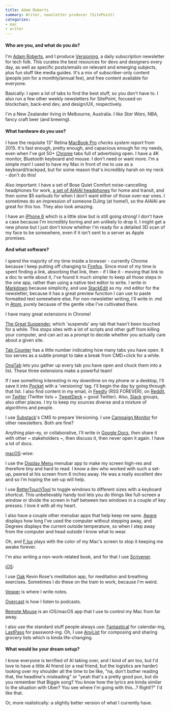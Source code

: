 ```yaml
---
title: Adam Roberts
summary: Writer, newsletter producer (SitePoint)
categories:
- mac
- writer
---
```


#### Who are you, and what do you do?

I'm [Adam Roberts](https://twitter.com/Adam__Roberts "Adam's Twitter account."), and I produce [Versioning](https://versioning.substack.com/membership#about "Adam's tech newsletter."), a daily subscription newsletter for tech folk. This curates the best resources for devs and designers every day, as well as specific posts/emails on relevant and emerging subjects, plus fun stuff like media guides. It's a mix of subscriber-only content (people join for a monthly/annual fee), and free content available for everyone.

Basically: I open a lot of tabs to find the best stuff, so you don't have to. I also run a few other weekly newsletters for SitePoint, focused on blockchain, back-end dev, and design/UX, respectively.

I'm a New Zealander living in Melbourne, Australia. I like _Star Wars_, NBA, fancy craft beer (and brewing).

#### What hardware do you use?

I have the requisite 13" Retina [MacBook Pro][macbook-pro] *checks system report* from 2015. It's fast enough, pretty enough, and capacious enough for my needs, even when I've got 50+ [Chrome][] tabs full of advertising open. I have a 4K monitor, Bluetooth keyboard and mouse. I don't need or want more. I'm a simple man! I used to have my Mac in front of me to use as a keyboard/trackpad, but for some reason that's incredibly harsh on my neck - don't do this!

Also important: I have a set of Bose Quiet Comfort noise-cancelling headphones for work, [a set of AIAIAI headphones][tma-2] for home and transit, and then some $5 earbuds for when I don't want either of those over-ear ones. I sometimes do an impression of someone DJing (at home!), so the AIAIAI are great for this too. They also look amazing.

I have an [iPhone 6][iphone-6] which is a little slow but is still going strong! I don't have a case because I'm incredibly boring and am unlikely to drop it. I might get a new phone but I just don't know whether I'm ready for a detailed 3D scan of my face to be somewhere, even if it isn't sent to a server as Apple promises.

#### And what software?

I spend the majority of my time inside a browser - currently Chrome because I keep putting off changing to [Firefox][]. Since most of my time is spent finding a link, absorbing that link, then - if I like it - moving that link to a doc to write about it, I've found it much simpler to keep all those steps in the one app, rather than using a native text editor to write. I write in [Markdown][] because simplicity, and use [StackEdit][] as my .md editor for the newsletter, because it has a great preview function I can use to paste formatted text somewhere else. For non-newsletter writing, I'll write in .md in [Atom][], purely because of the gentle vibe I've cultivated there.

I have many great extensions in Chrome!

[The Great Suspender][the-great-suspender], which 'suspends' any tab that hasn't been touched for a while. This stops sites with a lot of scripts and other guff from killing your computer, and can act as a prompt to decide whether you actually care about a given site.

[Tab Counter][tab-counter] has a little number indicating how many tabs you have open. It too serves as a subtle prompt to take a break from CMD+click for a while.

[OneTab][] lets you gather up every tab you have open and chuck them into a list. These three extensions make a powerful team!

If I see something interesting in my downtime on my phone or a desktop, I'll save it into [Pocket][] with a 'versioning' tag. I'll begin the day by going through that list. I also find content in my email, in [Feedly][] (RSS FOREVER), on [Reddit][], on [Twitter][] (Twitter lists + [TweetDeck][] = good Twitter). Also, [Slack][] groups, also other places. I try to keep my sources diverse and a mixture of algorithms and people.

I use [Substack][]'s CMS to prepare Versioning. I use [Campaign Monitor][campaign-monitor] for other newsletters. Both are fine?

Anything plan-ey, or collaborative, I'll write in [Google Docs][google-docs], then share it with other ~ stakeholders ~, then discuss it, then never open it again. I have a lot of docs.

[macOS][]-wise:

I use the [Display Menu][display-menu] menubar app to make my screen high-res and therefore tiny and hard to read. I know a dev who worked with such a set-up, peered at his screen from 6 inches away. He was a really excellent dev and so I’m hoping the set-up will help.

I use [BetterTouchTool][] to toggle windows to different sizes with a keyboard shortcut. This unbelievably handy tool lets you do things like full-screen a window or divide the screen in half between two windows in a couple of key presses. I love it with all my heart.

I also have a couple other menubar apps that help keep me sane. [Aware][] displays how long I've used the computer without stepping away, and Degrees displays the current outside temperature, so when I step away from the computer and head outside I know what to wear.

Oh, and [F.lux][] plays with the color of my Mac's screen to stop it keeping me awake forever.

I'm also writing a non-work-related book, and for that I use [Scrivener][]. 

[iOS][]:

I use [Oak][oak-ios] Kevin Rose's meditation app, for meditation and breathing exercises. Sometimes I do these on the tram to work, because I'm weird.

[Vesper][vesper-ios] is where I write notes.

[Overcast][overcast-ios] is how I listen to podcasts.

[Remote Mouse][remote-mouse] is an iOS/macOS app that I use to control my Mac from far away.

I also use the standard stuff people always use: [Fantastical][fantastical] for calendar-ing, [LastPass][] for password-ing. Oh, I use [AnyList][] for composing and sharing grocery lists which is kinda life-changing.

#### What would be your dream setup?

I know everyone is terrified of AI taking over, and I kind of am too, but I'd love to have a little AI friend (or a real friend, but the logistics are harder) looking over my shoulder all the time to be like, "na, don't bother reading that, the headline's misleading" or "yeah that's a pretty good pun, but do you remember that Biggie song? You know how the lyrics are kinda similar to the situation with Uber? You see where I'm going with this...? Right!?" I'd like that.

Or, more realistically: a slightly better version of what I currently have.

[iphone-6]: https://en.wikipedia.org/wiki/IPhone_6 "A smartphone."
[tma-2]: https://aiaiai.dk/headphones/tma-2 "Modular headphones."
[macbook-pro]: https://www.apple.com/macbook-pro/ "A laptop."
[remote-mouse]: http://www.remotemouse.net/ "Software to use your iPhone as a mouse for your Mac."
[reddit]: https://www.reddit.com/ "A messageboard service."
[ios]: https://www.apple.com/ios/ios-10/ "A mobile operating system."
[google-docs]: https://en.wikipedia.org/wiki/Google_Docs "A web-based office suite."
[tab-counter]: https://chrome.google.com/webstore/detail/tab-counter/feeoiklfggbaibpdhkkngbpkppdmcjal?hl=en "A Chrome extension that shows how many tabs you have open."
[tweetdeck]: https://about.twitter.com/products/tweetdeck "A multi-column Twitter client."
[the-great-suspender]: https://chrome.google.com/webstore/detail/the-great-suspender/klbibkeccnjlkjkiokjodocebajanakg?hl=en "A Chrome extension that freezes inactive tabs."
[twitter]: https://twitter.com/ "An online micro-blogging platform."
[stackedit]: https://stackedit.io/ "A browser-based Markdown editor."
[slack]: https://slack.com/ "A collaboration service."
[scrivener]: http://literatureandlatte.com/scrivener.php "A Mac text editor aimed at writers."
[substack]: https://www.substack.com/ "A paid newsletter service."
[aware]: https://itunes.apple.com/us/app/aware/id1082170746 "A Mac app for timing your computer use."
[anylist]: https://www.anylist.com/ "A shopping list service."
[atom]: https://atom.io/ "A text editor based on web technology."
[f.lux]: https://justgetflux.com/ "A tool to make the colour of your screen adapt to the current time of day."
[fantastical]: https://flexibits.com/fantastical "A calendaring app for the Mac."
[firefox]: https://www.mozilla.org/en-US/firefox/new/ "A cross-platform open-source web browser."
[feedly]: https://feedly.com/ "A feed reader."
[onetab]: https://chrome.google.com/webstore/detail/onetab/chphlpgkkbolifaimnlloiipkdnihall "A Chrome extension for taking open tabs and putting them in a list."
[oak-ios]: https://itunes.apple.com/us/app/oak-meditation-breathing/id1210209691 "A meditation app."
[overcast-ios]: https://itunes.apple.com/us/app/overcast-podcast-player/id888422857 "A podcast app."
[markdown]: https://daringfireball.net/projects/markdown/ "An email-like format for marking up text."
[macos]: https://en.wikipedia.org/wiki/MacOS "An operating system for Mac hardware."
[chrome]: https://www.google.com/intl/en/chrome/browser/ "A WebKit-based browser, where each tab runs in its own thread."
[campaign-monitor]: https://www.campaignmonitor.com/ "An email newsletter service."
[display-menu]: https://itunes.apple.com/au/app/display-menu/id549083868 "A macOS menu bar app for switching screen resolutions."
[vesper-ios]: https://itunes.apple.com/au/app/vesper/id655895325 "A note-taking app."
[bettertouchtool]: https://www.boastr.net/ "Mac software to add custom multi-touch gestures."
[lastpass]: https://lastpass.com/ "A password manager."
[pocket]: https://getpocket.com/ "A service for storing links to look at later on."
